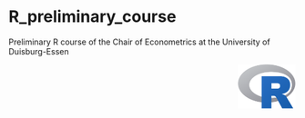 # R_preliminary_course
Preliminary R course of the Chair of Econometrics at the University of Duisburg-Essen


<p><img src="https://github.com/jens-klenke/R_preliminary_course/blob/main/01_slides/assets/R_logo.svg.png" alt="R logo" align="right" width="20%" height="20%">
